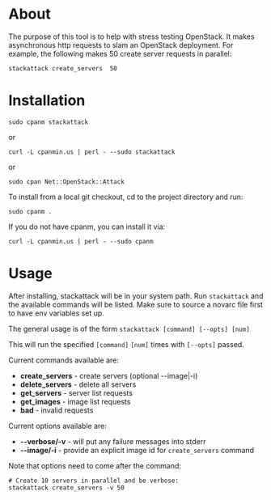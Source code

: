 # About

The purpose of this tool is to help with stress testing OpenStack.
It makes asynchronous http requests to slam an OpenStack deployment.
For example, the following makes 50 create server requests in parallel:

    stackattack create_servers  50

# Installation

    sudo cpanm stackattack

or

    curl -L cpanmin.us | perl - --sudo stackattack

or

    sudo cpan Net::OpenStack::Attack
    
To install from a local git checkout, cd to the project directory and run:

    sudo cpanm .

If you do not have cpanm, you can install it via:

    curl -L cpanmin.us | perl - --sudo cpanm

# Usage

After installing, stackattack will be in your system path.
Run `stackattack` and the available commands will be listed.
Make sure to source a novarc file first to have env variables set up.

The general usage is of the form `stackattack [command] [--opts] [num]`  

This will run the specified `[command]` `[num]` times with `[--opts]` passed.

Current commands available are:

* __create_servers__ - create servers (optional --image|-i)
* __delete_servers__ - delete all servers
* __get_servers__ - server list requests
* __get_images__ - image list requests
* __bad__ - invalid requests

Current options available are:

* __--verbose/-v__ - will put any failure messages into stderr
* __--image/-i__ - provide an explicit image id for `create_servers` command

Note that options need to come after the command:

    # Create 10 servers in parallel and be verbose:
    stackattack create_servers -v 50
